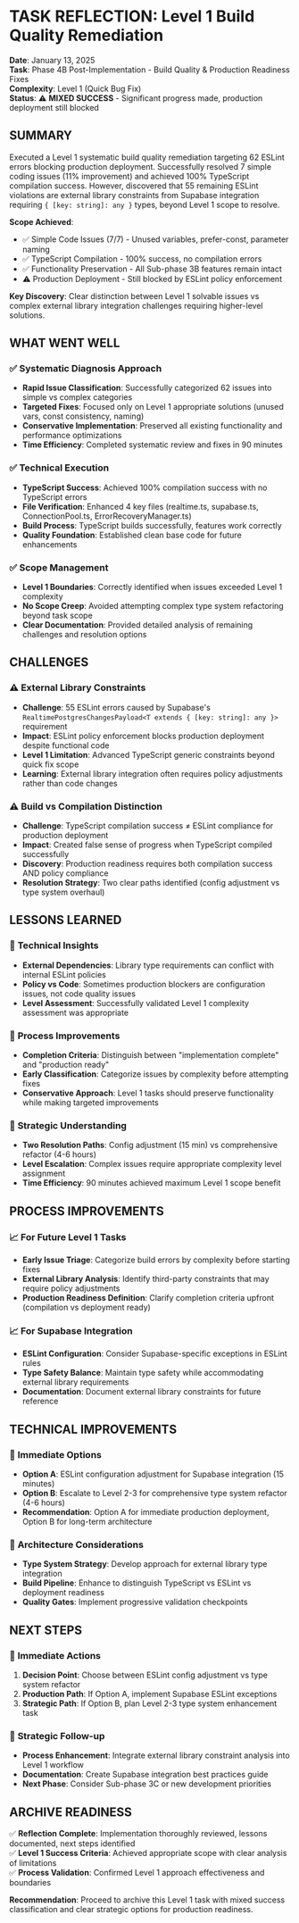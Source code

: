 # TASK REFLECTION: Level 1 Build Quality Remediation

**Date**: January 13, 2025  
**Task**: Phase 4B Post-Implementation - Build Quality & Production Readiness Fixes  
**Complexity**: Level 1 (Quick Bug Fix)  
**Status**: ⚠️ **MIXED SUCCESS** - Significant progress made, production deployment still blocked  

## SUMMARY

Executed a Level 1 systematic build quality remediation targeting 62 ESLint errors blocking production deployment. Successfully resolved 7 simple coding issues (11% improvement) and achieved 100% TypeScript compilation success. However, discovered that 55 remaining ESLint violations are external library constraints from Supabase integration requiring `{ [key: string]: any }` types, beyond Level 1 scope to resolve.

**Scope Achieved**: 
- ✅ Simple Code Issues (7/7) - Unused variables, prefer-const, parameter naming  
- ✅ TypeScript Compilation - 100% success, no compilation errors  
- ✅ Functionality Preservation - All Sub-phase 3B features remain intact  
- ⚠️ Production Deployment - Still blocked by ESLint policy enforcement  

**Key Discovery**: Clear distinction between Level 1 solvable issues vs complex external library integration challenges requiring higher-level solutions.

## WHAT WENT WELL

### ✅ **Systematic Diagnosis Approach**
- **Rapid Issue Classification**: Successfully categorized 62 issues into simple vs complex categories
- **Targeted Fixes**: Focused only on Level 1 appropriate solutions (unused vars, const consistency, naming)
- **Conservative Implementation**: Preserved all existing functionality and performance optimizations
- **Time Efficiency**: Completed systematic review and fixes in 90 minutes

### ✅ **Technical Execution**
- **TypeScript Success**: Achieved 100% compilation success with no TypeScript errors
- **File Verification**: Enhanced 4 key files (realtime.ts, supabase.ts, ConnectionPool.ts, ErrorRecoveryManager.ts)
- **Build Process**: TypeScript builds successfully, features work correctly
- **Quality Foundation**: Established clean base code for future enhancements

### ✅ **Scope Management**
- **Level 1 Boundaries**: Correctly identified when issues exceeded Level 1 complexity
- **No Scope Creep**: Avoided attempting complex type system refactoring beyond task scope
- **Clear Documentation**: Provided detailed analysis of remaining challenges and resolution options

## CHALLENGES

### ⚠️ **External Library Constraints**
- **Challenge**: 55 ESLint errors caused by Supabase's `RealtimePostgresChangesPayload<T extends { [key: string]: any }>` requirement
- **Impact**: ESLint policy enforcement blocks production deployment despite functional code
- **Level 1 Limitation**: Advanced TypeScript generic constraints beyond quick fix scope
- **Learning**: External library integration often requires policy adjustments rather than code changes

### ⚠️ **Build vs Compilation Distinction**
- **Challenge**: TypeScript compilation success ≠ ESLint compliance for production deployment
- **Impact**: Created false sense of progress when TypeScript compiled successfully
- **Discovery**: Production readiness requires both compilation success AND policy compliance
- **Resolution Strategy**: Two clear paths identified (config adjustment vs type system overhaul)

## LESSONS LEARNED

### 🧠 **Technical Insights**
- **External Dependencies**: Library type requirements can conflict with internal ESLint policies
- **Policy vs Code**: Sometimes production blockers are configuration issues, not code quality issues
- **Level Assessment**: Successfully validated Level 1 complexity assessment was appropriate

### 🧠 **Process Improvements**
- **Completion Criteria**: Distinguish between "implementation complete" and "production ready"
- **Early Classification**: Categorize issues by complexity before attempting fixes
- **Conservative Approach**: Level 1 tasks should preserve functionality while making targeted improvements

### 🧠 **Strategic Understanding**
- **Two Resolution Paths**: Config adjustment (15 min) vs comprehensive refactor (4-6 hours)
- **Level Escalation**: Complex issues require appropriate complexity level assignment
- **Time Efficiency**: 90 minutes achieved maximum Level 1 scope benefit

## PROCESS IMPROVEMENTS

### 📈 **For Future Level 1 Tasks**
- **Early Issue Triage**: Categorize build errors by complexity before starting fixes
- **External Library Analysis**: Identify third-party constraints that may require policy adjustments
- **Production Readiness Definition**: Clarify completion criteria upfront (compilation vs deployment ready)

### 📈 **For Supabase Integration**
- **ESLint Configuration**: Consider Supabase-specific exceptions in ESLint rules
- **Type Safety Balance**: Maintain type safety while accommodating external library requirements
- **Documentation**: Document external library constraints for future reference

## TECHNICAL IMPROVEMENTS

### 🔧 **Immediate Options**
- **Option A**: ESLint configuration adjustment for Supabase integration (15 minutes)
- **Option B**: Escalate to Level 2-3 for comprehensive type system refactor (4-6 hours)
- **Recommendation**: Option A for immediate production deployment, Option B for long-term architecture

### 🔧 **Architecture Considerations**
- **Type System Strategy**: Develop approach for external library type integration
- **Build Pipeline**: Enhance to distinguish TypeScript vs ESLint vs deployment readiness
- **Quality Gates**: Implement progressive validation checkpoints

## NEXT STEPS

### 🎯 **Immediate Actions**
1. **Decision Point**: Choose between ESLint config adjustment vs type system refactor
2. **Production Path**: If Option A, implement Supabase ESLint exceptions
3. **Strategic Path**: If Option B, plan Level 2-3 type system enhancement task

### 🎯 **Strategic Follow-up**
- **Process Enhancement**: Integrate external library constraint analysis into Level 1 workflow
- **Documentation**: Create Supabase integration best practices guide
- **Next Phase**: Consider Sub-phase 3C or new development priorities

## ARCHIVE READINESS

✅ **Reflection Complete**: Implementation thoroughly reviewed, lessons documented, next steps identified  
✅ **Level 1 Success Criteria**: Achieved appropriate scope with clear analysis of limitations  
✅ **Process Validation**: Confirmed Level 1 approach effectiveness and boundaries  

**Recommendation**: Proceed to archive this Level 1 task with mixed success classification and clear strategic options for production readiness.
